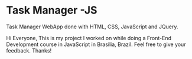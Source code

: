 # Task Manager -JS
Task Manager WebApp done with HTML, CSS, JavaScript and JQuery.


Hi Everyone, This is my project I worked on while doing a Front-End Development course in JavaScript in Brasilia, Brazil.
Feel free to give your feedback.
Thanks!

